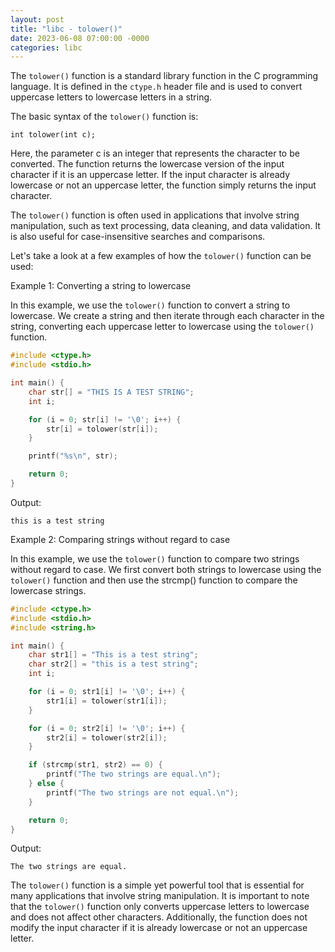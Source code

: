```yaml
---
layout: post
title: "libc - tolower()"
date: 2023-06-08 07:00:00 -0000
categories: libc
---
```

The `tolower()` function is a standard library function in the C programming language. It is defined in the `ctype.h` header file and is used to convert uppercase letters to lowercase letters in a string.

The basic syntax of the `tolower()` function is:

`int tolower(int c);`

Here, the parameter c is an integer that represents the character to be converted. The function returns the lowercase version of the input character if it is an uppercase letter. If the input character is already lowercase or not an uppercase letter, the function simply returns the input character.

The `tolower()` function is often used in applications that involve string manipulation, such as text processing, data cleaning, and data validation. It is also useful for case-insensitive searches and comparisons.

Let's take a look at a few examples of how the `tolower()` function can be used:

Example 1: Converting a string to lowercase

In this example, we use the `tolower()` function to convert a string to lowercase. We create a string and then iterate through each character in the string, converting each uppercase letter to lowercase using the `tolower()` function.

```c
#include <ctype.h>
#include <stdio.h>

int main() {
    char str[] = "THIS IS A TEST STRING";
    int i;

    for (i = 0; str[i] != '\0'; i++) {
        str[i] = tolower(str[i]);
    }

    printf("%s\n", str);

    return 0;
}
```

Output:
```
this is a test string
```

Example 2: Comparing strings without regard to case

In this example, we use the `tolower()` function to compare two strings without regard to case. We first convert both strings to lowercase using the `tolower()` function and then use the strcmp() function to compare the lowercase strings.

```c
#include <ctype.h>
#include <stdio.h>
#include <string.h>

int main() {
    char str1[] = "This is a test string";
    char str2[] = "this is a test string";
    int i;

    for (i = 0; str1[i] != '\0'; i++) {
        str1[i] = tolower(str1[i]);
    }

    for (i = 0; str2[i] != '\0'; i++) {
        str2[i] = tolower(str2[i]);
    }

    if (strcmp(str1, str2) == 0) {
        printf("The two strings are equal.\n");
    } else {
        printf("The two strings are not equal.\n");
    }

    return 0;
}
```

Output:
```
The two strings are equal.
```

The `tolower()` function is a simple yet powerful tool that is essential for many applications that involve string manipulation. It is important to note that the `tolower()` function only converts uppercase letters to lowercase and does not affect other characters. Additionally, the function does not modify the input character if it is already lowercase or not an uppercase letter.